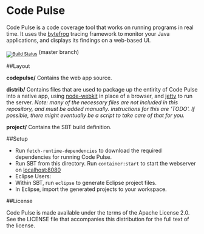 # Code Pulse

Code Pulse is a code coverage tool that works on running programs in real time. It uses the [bytefrog](https://github.com/secdec/bytefrog) tracing framework to monitor your Java applications, and displays its findings on a web-based UI.

<sub>[![Build Status](https://travis-ci.org/secdec/codepulse.svg?branch=master)](https://travis-ci.org/secdec/codepulse)</sub> (master branch)

##Layout

**codepulse/** Contains the web app source.

**distrib/** Contains files that are used to package up the entirity of Code Pulse into a native app, using [node-webkit](https://github.com/rogerwang/node-webkit) in place of a browser, and [jetty](http://www.eclipse.org/jetty/) to run the server. *Note: many of the necessary files are not included in this repository, and must be added manually. instructions for this are 'TODO'. If possible, there might eventually be a script to take care of that for you.*

**project/** Contains the SBT build definition.

##Setup

 - Run `fetch-runtime-dependencies` to download the required dependencies for running Code Pulse.
 - Run SBT from this directory. Run `container:start` to start the webserver on [localhost:8080](http://localhost:8080)
 - Eclipse Users:
  - Within SBT, run `eclipse` to generate Eclipse project files.
  - In Eclipse, import the generated projects to your workspace.

##License

Code Pulse is made available under the terms of the Apache License 2.0. See the LICENSE file that accompanies this distribution for the full text of the license.
